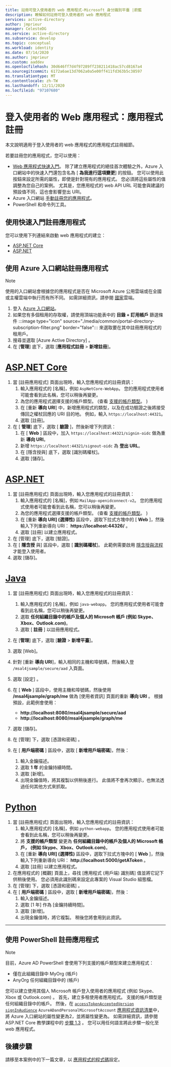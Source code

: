 ```yaml
---
title: 註冊可登入使用者的 web 應用程式-Microsoft 身分識別平臺 |蔚藍
description: 瞭解如何註冊可登入使用者的 web 應用程式
services: active-directory
author: jmprieur
manager: CelesteDG
ms.service: active-directory
ms.subservice: develop
ms.topic: conceptual
ms.workload: identity
ms.date: 07/14/2020
ms.author: jmprieur
ms.custom: aaddev
ms.openlocfilehash: 30d646ff7d4f97289ff238211418ac57cd8167a4
ms.sourcegitcommit: 6172a6ae13d7062a0a5e00ff411fd363b5c38597
ms.translationtype: MT
ms.contentlocale: zh-TW
ms.lasthandoff: 12/11/2020
ms.locfileid: "97107680"
---
```

# <a name="web-app-that-signs-in-users-app-registration"></a>登入使用者的 Web 應用程式：應用程式註冊

本文說明適用于登入使用者的 web 應用程式的應用程式註冊細節。

若要註冊您的應用程式，您可以使用：

- [Web 應用程式快速入門](#register-an-app-by-using-the-quickstarts)。 除了建立應用程式的絕佳首次體驗之外，Azure 入口網站中的快速入門還包含名為 [ **為我進行這項變更**] 的按鈕。 您可以使用此按鈕來設定所需的屬性，即使是針對現有的應用程式。 您必須將這些屬性的值調整為您自己的案例。 尤其是，您應用程式的 web API URL 可能會與建議的預設值不同，這也會影響登出 URI。
- Azure 入口網站 [手動註冊您的應用程式](#register-an-app-by-using-the-azure-portal)。
- PowerShell 和命令列工具。

## <a name="register-an-app-by-using-the-quickstarts"></a>使用快速入門註冊應用程式

您可以使用下列連結來啟動 web 應用程式的建立：

- [ASP.NET Core](https://aka.ms/aspnetcore2-1-aad-quickstart-v2)
- [ASP.NET](https://ms.portal.azure.com/#blade/Microsoft_AAD_RegisteredApps/applicationsListBlade/quickStartType/AspNetWebAppQuickstartPage/sourceType/docs)

## <a name="register-an-app-by-using-the-azure-portal"></a>使用 Azure 入口網站註冊應用程式

> [!NOTE]
> 使用的入口網站會根據您的應用程式是否在 Microsoft Azure 公用雲端或在全國或主權雲端中執行而有所不同。 如需詳細資訊，請參閱 [國家](./authentication-national-cloud.md#app-registration-endpoints)雲端。


1. 登入 [Azure 入口網站](https://portal.azure.com)。 
1. 如果您有多個租用的存取權，請使用頂端功能表中的 **目錄 + 訂用帳戶** 篩選條件 :::image type="icon" source="./media/common/portal-directory-subscription-filter.png" border="false"::: 來選取要在其中註冊應用程式的租用戶。
1. 搜尋並選取 [Azure Active Directory]  。
1. 在 [**管理**] 底下，選取 [**應用程式註冊**  >  **新增註冊**]。

# <a name="aspnet-core"></a>[ASP.NET Core](#tab/aspnetcore)

1. 當 [註冊應用程式] 頁面出現時，輸入您應用程式的註冊資訊：
   1. 輸入應用程式的 [名稱]，例如 `AspNetCore-WebApp`。 您的應用程式使用者可能會看到此名稱，您可以稍後再變更。
   1. 為您的應用程式選擇支援的帳戶類型。  (查看 [支援的帳戶類型](./v2-supported-account-types.md)。 ) 
   1. 在 [重新 **導向 URI**] 中，新增應用程式的類型，以及在成功驗證之後將接受傳回之權杖回應的 URI 目的地。 例如，輸入 `https://localhost:44321`。
   1. 選取 [註冊]。
1. 在 [ **管理**] 底下，選取 [ **驗證** ]，然後新增下列資訊：
   1. 在 [ **Web** ] 區段中，加入 `https://localhost:44321/signin-oidc` 做為重新 **導向 URI**。
   1. 新增 `https://localhost:44321/signout-oidc` 為 **登出 URL**。
   1. 在 [隱含授與] 底下，選取 [識別碼權杖]。
   1. 選取 [儲存]。
   
# <a name="aspnet"></a>[ASP.NET](#tab/aspnet)

1. 當 [註冊應用程式] 頁面出現時，輸入您應用程式的註冊資訊：
   1. 輸入應用程式的 [名稱]，例如 `MailApp-openidconnect-v2`。 您的應用程式使用者可能會看到此名稱，您可以稍後再變更。
   1. 為您的應用程式選擇支援的帳戶類型。  (查看 [支援的帳戶類型](./v2-supported-account-types.md)。 ) 
   1. 在 [重新 **導向 URI] (選擇性)** 區段中，選取下拉式方塊中的 [ **Web** ]，然後輸入下列重新導向 URI： **https://localhost:44326/** 。
   1. 選取 [註冊] 以建立應用程式。
1. 在 [管理] 底下，選取 [驗證]。
1. 在 [ **隱含授** 與] 區段中，選取 [ **識別碼權杖**]。 此範例需要啟用 [隱含授與流程](v2-oauth2-implicit-grant-flow.md) 才能登入使用者。
1. 選取 [儲存]。

# <a name="java"></a>[Java](#tab/java)

1. 當 [註冊應用程式] 頁面出現時，輸入您應用程式的註冊資訊： 
    1. 輸入應用程式的 [名稱]，例如 `java-webapp`。 您的應用程式使用者可能會看到此名稱，您可以稍後再變更。 
    1. 選取 **任何組織目錄中的帳戶及個人的 Microsoft 帳戶 (例如 Skype、Xbox、Outlook.com)**。
    1. 選取 [ **註冊** ] 以註冊應用程式。
1. 在 [**管理**] 底下，選取 [**驗證**  >  **新增平臺**]。
1. 選取 [Web]。
1. 針對 [重新 **導向 URI**]，輸入相同的主機和埠號碼，然後輸入登 `/msal4jsample/secure/aad` 入頁面。 
1. 選取 [設定] 。
1. 在 [ **Web** ] 區段中，使用主機和埠號碼，然後使用 **/msal4jsample/graph/me** 做為 [使用者資訊] 頁面的重新 **導向 URI** 。
根據預設，此範例會使用：
   - **http://localhost:8080/msal4jsample/secure/aad**
   - **http://localhost:8080/msal4jsample/graph/me**

1. 選取 [儲存]。
1. 在 [管理]  下，選取 [憑證和密碼]  。
1. 在 [ **用戶端密碼** ] 區段中，選取 [ **新增用戶端密碼**]，然後：

   1. 輸入金鑰描述。
   1. 選取 **1 年** 的金鑰持續時間。
   1. 選取 [新增]。
   1. 出現金鑰值時，將其複製以供稍後進行。 此值將不會再次顯示，也無法透過任何其他方式來抓取。

# <a name="python"></a>[Python](#tab/python)

1. 當 [註冊應用程式] 頁面出現時，輸入您應用程式的註冊資訊：
   1. 輸入應用程式的 [名稱]，例如 `python-webapp`。 您的應用程式使用者可能會看到此名稱，您可以稍後再變更。
   1. 將 **支援的帳戶類型** 變更為 **任何組織目錄中的帳戶及個人的 Microsoft 帳戶， (例如 Skype、Xbox、Outlook.com)**。
   1. 在 [重新 **導向 URI] (選擇性)** 區段中，選取下拉式方塊中的 [ **Web** ]，然後輸入下列重新導向 URI： **http://localhost:5000/getAToken** 。
   1. 選取 [註冊] 以建立應用程式。
1. 在應用程式的 [概觀] 頁面上，尋找 [應用程式 (用戶端) 識別碼] 值並將它記下供稍後使用。 您必須用此識別碼來設定此專案的 Visual Studio 組態檔。
1. 在 [管理]  下，選取 [憑證和密碼]  。
1. 在 [ **用戶端密碼** ] 區段中，選取 [ **新增用戶端密碼**]，然後：
   1. 輸入金鑰描述。
   1. 選取 [1 年]  作為 [金鑰持續時間]。
   1. 選取 [新增]。
   1. 出現金鑰值時，將它複製。 稍後您將會用到此資訊。
---

## <a name="register-an-app-by-using-powershell"></a>使用 PowerShell 註冊應用程式

> [!NOTE]
> 目前，Azure AD PowerShell 會使用下列支援的帳戶類型來建立應用程式：
>
> - 僅在此組織目錄中 MyOrg (帳戶) 
> - AnyOrg 任何組織目錄中的 (帳戶) 
>
> 您可以建立使用其個人 Microsoft 帳戶登入使用者的應用程式 (例如 Skype、Xbox 或 Outlook.com) 。 首先，建立多租使用者應用程式。 支援的帳戶類型是任何組織目錄中的帳戶。 然後，在 [`accessTokenAcceptedVersion`](./reference-app-manifest.md#accesstokenacceptedversion-attribute)  [`signInAudience`](./reference-app-manifest.md#signinaudience-attribute) `AzureADandPersonalMicrosoftAccount` [應用程式資訊清單](./reference-app-manifest.md)中，將 Azure 入口網站的屬性變更為2，並將屬性變更為。 如需詳細資訊，請參閱 ASP.NET Core 教學課程中的 [步驟 1.3](https://github.com/Azure-Samples/active-directory-aspnetcore-webapp-openidconnect-v2/tree/master/1-WebApp-OIDC/1-3-AnyOrgOrPersonal#step-1-register-the-sample-with-your-azure-ad-tenant) 。 您可以用任何語言將此步驟一般化至 web 應用程式。

## <a name="next-steps"></a>後續步驟

請移至本案例中的下一篇文章，以 [應用程式的程式碼](scenario-web-app-sign-user-app-configuration.md)設定。
